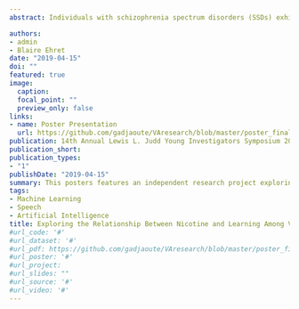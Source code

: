 ```yaml
---
abstract: Individuals with schizophrenia spectrum disorders (SSDs) exhibit impaired reinforcement learning and deficits in social cognition (Acheson, Twamley & Young, 2013). Additionally, neurocognitive problems in attention, memory, and executive functioning have been observed to occur in approximately 70% of persons with schizophrenia (Palmer, Healter, Kuck, & Braff, 1997), which can impact learning. Nicotine has learning-enhancing effects (Acheson et al., 2013.) and smoking prevalence is elevated in among persons with SSDs (de Leon & Diaz, 2005). Specifically, the alpha7 nicotinic acetylcholine receptor (nAChR) has been identified as a pro-cognitive target to augment reward-based learning in patients with schizophrenia (Acheson et al., 2013).Social Skills Training (SST) and Cognitive and Behavioral Social Skills Training (CBSST) have shown to be effective forms of treatment for this population. Consumer of these interventions develop their social and cognitive abilities through skill-based curricula and positive feedback, resulting in skill acquisition and enhanced quality of life (Benton & Schroeder, 1990; Dixon et al., 2010; Granholm et al., 2013). To these authors’ knowledge, no study to date has explored the relationship between nicotine use and reward-based learning associated with SST and CBSST among this population. Since this has not been examined in this population/setting, feasibility (i.e., enrollment, dropout, number of assessments completed) was also evaluated. Results derived from this study may facilitate the development of the VASDHS’ CORE program by highlighting observed differences in learning between nicotine versus non-nicotine users, potentially leading to the modification and delivery of current group curriculum to bridge these differences and improve quality of life.

authors:
- admin
- Blaire Ehret
date: "2019-04-15"
doi: ""
featured: true
image:
  caption: 
  focal_point: ""
  preview_only: false
links:
- name: Poster Presentation
  url: https://github.com/gadjaoute/VAresearch/blob/master/poster_final.pdf
publication: 14th Annual Lewis L. Judd Young Investigators Symposium 2019
publication_short: 
publication_types:
- "1"
publishDate: "2019-04-15"
summary: This posters features an independent research project exploring relationship between nicotine and learning among Veterans with severe mental illness.
tags:
- Machine Learning
- Speech
- Artificial Intelligence
title: Exploring the Relationship Between Nicotine and Learning Among Veterans with Severe Mental Illness
#url_code: '#'
#url_dataset: '#'
#url_pdf: https://github.com/gadjaoute/VAresearch/blob/master/poster_final.pdf
#url_poster: '#'
#url_project: 
#url_slides: ""
#url_source: '#'
#url_video: '#'
---
```



